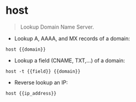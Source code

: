 # host

> Lookup Domain Name Server.

- Lookup A, AAAA, and MX records of a domain:

`host {{domain}}`

- Lookup a field (CNAME, TXT,...) of a domain:

`host -t {{field}} {{domain}}`

- Reverse lookup an IP:

`host {{ip_address}}`
